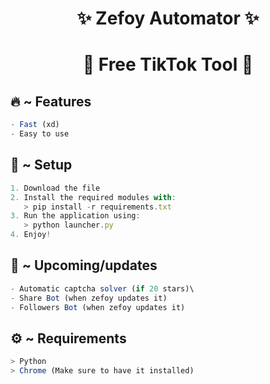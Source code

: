<h1 align="center">
  ✨ Zefoy Automator ✨
</h1>

<h1 align="center">🚀 Free TikTok Tool 🚀</h1>

## 🔥 ~ Features
```ts
- Fast (xd)
- Easy to use
```

## 🚀 ~ Setup

```ts
1. Download the file
2. Install the required modules with:
   > pip install -r requirements.txt
3. Run the application using:
   > python launcher.py
4. Enjoy!
```

## 🎉 ~ Upcoming/updates
```ts
- Automatic captcha solver (if 20 stars)\
- Share Bot (when zefoy updates it)
- Followers Bot (when zefoy updates it)
```

## ⚙️ ~ Requirements
```ts
> Python
> Chrome (Make sure to have it installed)
```